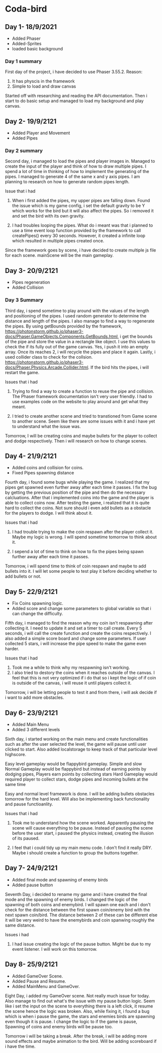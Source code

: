 # Coda-bird

## Day 1- 18/9/2021
- Added Phaser
- Added-Sprites
- loaded basic background

### Day 1 summary

First day of the project, i have decided to use Phaser 3.55.2.
Reason:

1. It has physcis in the framework
2. Simple to load and draw canvas

Started off with researching and reading the API documentation. Then i start to do basic setup and managed to load my background and play canvas.

## Day 2- 19/9/2121
- Added Player and Movement
- Added Pipes

### Day 2 summary

Second day, i managed to load the pipes and player images in. Managed to create the input of the player and think of how to draw multiple pipes. I spend a lot of time in thinking of how to implement the generating of the pipes. I managed to generate 4 of the same x and y axis pipes. I am planning to research on how to generate random pipes length.

Issue that i had
 1. When i first added the pipes, my upper pipes are falling down. Found the issue which is my game config, i set the default gravity to be Y which works for the bird but it will also affect the pipes. So i removed it and set the bird with its own gravity.

 2. I had troubles looping the pipes. What do i meant was that i planned to use a time event loop function provided by the framework to call createPipes() every 30 seconds. However, it created a infinite loop which resulted in multiple pipes created once. 

 Since the framework goes by scene, i have decided to create multiple js file for each scene. mainScene will be the main gameplay.


## Day 3- 20/9/2121
- Pipes regeneration
- Added Collision

 ### Day 3 Summary

 Third day, i spend sometime to play around with the values of the length and positioning of the pipes. I used random generator to determine the distance and length of the pipes. I also manage to find a way to regenerate the pipes. By using getBounds provided by the framework, https://photonstorm.github.io/phaser3-docs/Phaser.GameObjects.Components.GetBounds.html, i get the bounds of the pipe and store the value in a rectangle like object. I use this values to check the if its fully out of the game canvas. Yes, i push it into an empty array. Once its reaches 2, i will recycle the pipes and place it again.
 Lastly, i used collider class to check for the collsion. https://photonstorm.github.io/phaser3-docs/Phaser.Physics.Arcade.Collider.html. If the bird hits the pipes, i will restart the game.

 Issues that i had

 1. Trying to find a way to create a function to reuse the pipe and collision. The Phaser framework documentation isn't very user friendly. I had to use examples code on the website to play around and get what they meant.
 
 2. I tried to create another scene and tried to transtioned from Game scene to another scene. Seem like there are some issues with it and i have yet to understand what the issue was.

 Tomorrow, I will be creating coins and maybe bullets for the player to collect and dodge respectively. Then i will research on how to change scenes.


## Day 4- 21/9/2121

- Added coins and collision for coins.
- Fixed Pipes spawning distance


Fourth day, i found some bugs while playing the game. I realized that my pipes get spawned even further away after each time it passes. I fix the bug by getting the previous position of the pipe and then do the necessary calcluations. After that i implemented coins into the game and the player is able to collect coins now. After testing the game, i realized that it is quite hard to collect the coins. Not sure should i even add bullets as a obstacle for the players to dodge. I will think about it.

Issues that i had

1. I had trouble trying to make the coin respawn after the player collect it. Maybe my logic is wrong. I will spend sometime tomorrow to think about it.

2. I sepend a lot of time to think on how to fix the pipes being spawn further away after each time it passes.

Tomorrow, i will spend time to think of coin respawn and maybe to add bullets into it. I will let some people to test play it before deciding whether to add bullets or not.


## Day 5- 22/9/2121

- Fix Coins spawning logic.
- Added score and change some parameters to global variable so that i can change the difficulty.


Fifth day, i managed to find the reason why my coin isn't respawning after collecting it. I need to update it and set a timer to call create. Every 5 seconds, i will call the create function and create the coins respectively. I also added a simple score board and change some parameters. If user collected 5 stars, i will increase the pipe speed to make the game even harder.

Issues that i had

1. Took me a while to think why my respawning isn't working. 
2. I also tried to destory the coins when it reaches outside of the canvas. I feel that this is not very optimized if i do that so i kept the logic of if coin is outside of the canvas, i will reuse it until players collect it.

Tomorrow, i will be letting people to test it and from there, i will ask decide if i want to add more obstacles.



## Day 6- 23/9/2121

- Added Main Menu
- Added 3 different levels

Sixth day, i started working on the main menu and create functionalities such as after the user selected the level, the game will pause until user clicked to start. Also added localstorage to keep track of that particular level highscore.

Easy level gameplay would be flappybird gameplay. Simple and slow
Normal Gameplay would be flappybird but instead of earning points by dodging pipes, Players earn points by collecting stars
Hard Gameplay would required player to collect stars, dodge pipes and incoming bullets at the same time

Easy and normal level framework is done. I will be adding bullets obstacles tomorrow for the hard level. Will also be implementing back functionality and pause functioanlity.

Issues that i had

1. Took me to understand how the scene worked. Apparently pausing the scene will cause everything to be pause. Instead of pausing the scene before the user start, i paused the physics instead, creating the illusion of its paused.

2. I feel that i could tidy up my main menu code. I don't find it really DRY. Maybe i should create a function to group the buttons together.


## Day 7- 24/9/2121

- Added final mode and spawning of enemy birds
- Added pause button

Seventh Day, i decided to rename my game and i have created the final mode and the spawning of enemy birds. I changed the logic of the spawning of both coins and enemybird. I will spawn one each and i don't check for the distance between the first spawn coin/enemy bird with the next spawn coin/bird. The distance between 2 of these can be different else it will be very weird to have the enemybirds and coin spanwing roughly the same distance.

Issues i had

1. I had issue creating the logic of the pause button. Might be due to my event listener. I will work on this tomorrow.


## Day 8- 25/9/2121

- Added GameOver Scene.
- Added Pause and Resume.
- Added MainMenu and GameOver.

Eight Day, i added my GameOver scene. Not really much issue for today. Also manage to find out what's the issue with my pause button logic. Seem like i set the input on the scene to everything there is a left click, it resume the scene hence the logic was broken. Also, while fixing it, i found a bug which is when i pause the game, the stars and enemies birds are spawning even though it is pause. I change the logic to if the game is pause, Spawning of coins and enemy birds will be pause too.

Tomorrow i will be taking a break. After the break, i will be adding more sound effects and maybe animation to the bird. Will be adding scoreboard if i have the time.



